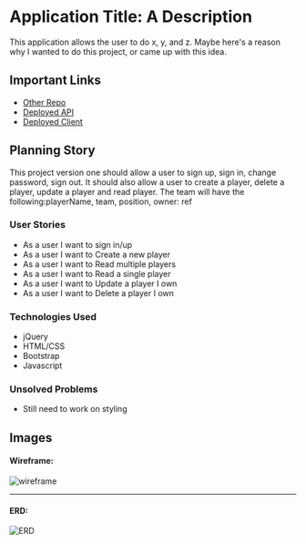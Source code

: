 # Application Title: A Description

This application allows the user to do x, y, and z. Maybe here's a reason why I
wanted to do this project, or came up with this idea.

## Important Links

- [Other Repo](https://github.com/christellegessicca/Football-project-client)
- [Deployed API](https://christellegessicca.github.io/Football-project-client/)
- [Deployed Client](https://github.com/christellegessicca/Football-project-client)

## Planning Story

This project version one should allow a user to sign up, sign in, change password, sign out.
It should also allow a user to create a player, delete a player, update a player and read player.
The team will have the following:playerName, team, position, owner: ref

### User Stories

- As a user I want to sign in/up
- As a user I want to Create a new player
- As a user I want to Read multiple players
- As a user I want to Read a single player
- As a user I want to Update a player I own
- As a user I want to Delete a player I own

### Technologies Used

- jQuery
- HTML/CSS
- Bootstrap
- Javascript

### Unsolved Problems

- Still need to work on styling


## Images

#### Wireframe:
![wireframe](https://media.git.generalassemb.ly/user/32587/files/fcb96880-5005-11eb-8041-12917c6a1ca2)

---

#### ERD:
![ERD](https://onedrive.live.com/view.aspx?resid=629F590EA69369A!3210&ithint=file%2cdocx&authkey=!AEAefU8_SxfYWmg)
